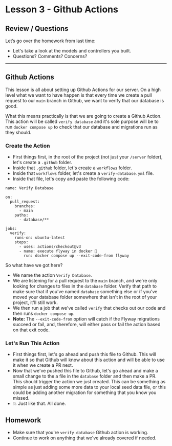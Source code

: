 # Lesson 3 - Github Actions

## Review / Questions

Let’s go over the homework from last time:

- Let's take a look at the models and controllers you built.
- Questions? Comments? Concerns?

---

## Github Actions

This lesson is all about setting up Github Actions for our server. On a high level what we want to have happen is that every time we create a pull request to our `main` branch in Github, we want to verify that our database is good. 

What this means practically is that we are going to create a Github Action. This action will be called `verify database` and it's sole purpose will be to run `docker compose up` to check that our database and migrations run as they should. 

### Create the Action

- First things first, in the root of the project (not just your `/server` folder), let's create a `.github` folder.
- Inside that `.github` folder, let's create a `workflows` folder.
- Inside that `workflows` folder, let's create a `verify-database.yml` file.
- Inside that file, let's copy and paste the following code:

```
name: Verify Database

on:
  pull_request:
    branches:
      - main
    paths:
      - database/**

jobs:
  verify:
    runs-on: ubuntu-latest
    steps:
      - uses: actions/checkout@v3
      - name: execute flyway in docker 🐳
        run: docker compose up --exit-code-from flyway
```

So what have we got here?

- We name the action `Verify Database`.
- We are listening for a pull request to the `main` branch, and we're only looking for changes to files in the `database` folder. Verify that path to make sure that if you've named `database` something else or if you've moved your database folder somewhere that isn't in the root of your project, it'll still work.
- We then run a job that we've called `verify` that checks out our code and then runs `docker compose up`.
- **Note:** The `--exit-code-from` option will catch if the Flyway migrations succeed or fail, and, therefore, will either pass or fail the action based on that exit code.

### Let's Run This Action

- First things first, let's go ahead and push this file to Github. This will make it so that Github will know about this action and will be able to use it when we create a PR next.
- Now that we've pushed this file to Github, let's go ahead and make a small change to the a file in the `database` folder and then make a PR. This should trigger the action we just created. This can be something as simple as just adding some more data to your local seed data file, or this could be adding another migration for something that you know you missed. 
- 💥 Just like that. All done.

## Homework

- Make sure that you're `verify database` Github action is working.
- Continue to work on anything that we've already covered if needed.